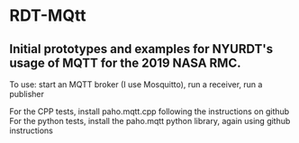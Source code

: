 # RDT-MQtt
## Initial prototypes and examples for NYURDT's usage of MQTT for the 2019 NASA RMC.
To use: start an MQTT broker (I use Mosquitto), run a receiver, run a publisher

For the CPP tests, install paho.mqtt.cpp following the instructions on github
For the python tests, install the paho.mqtt python library, again using github instructions

